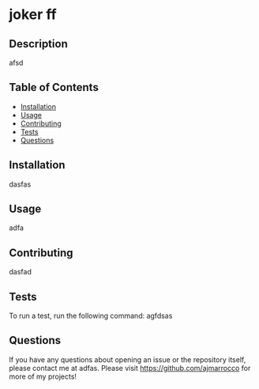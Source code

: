 # joker ff

  

## Description
afsd

## Table of Contents
* [Installation](#installation)
* [Usage](#usage)
* [Contributing](#contributing)
* [Tests](#tests)
* [Questions](#questions)

## Installation
dasfas

## Usage
adfa

 

## Contributing
dasfad

## Tests

To run a test, run the following command: agfdsas

## Questions

If you have any questions about opening an issue or the repository itself, please contact me at adfas.  Please visit https://github.com/ajmarrocco for more of my projects!

